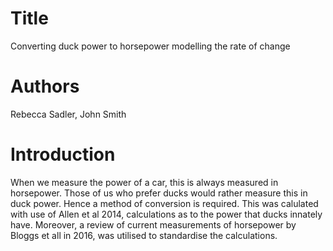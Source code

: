 # Title
Converting duck power to horsepower modelling the rate of change 

# Authors
Rebecca Sadler, John Smith

# Introduction
When we measure the power of a car, this is always measured in horsepower. 
Those of us who prefer ducks would rather measure this in duck power.
Hence a method of conversion is required. 
This was calulated with use of Allen et al 2014, calculations as to the power that ducks innately have.
Moreover, a review of current measurements of horsepower by Bloggs et all in 2016, was utilised to 
standardise the calculations. 